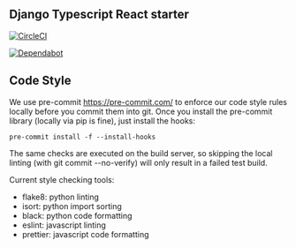 ## Django Typescript React starter

[![CircleCI](https://circleci.com/gh/AdamDonna/django-react-typescript-starter.svg?style=svg&circle-token=ff1b19b57df0da0adb66be2bd9ca4f789d4646e6)](https://circleci.com/gh/AdamDonna/django-react-typescript-starter)

[![Dependabot](https://badgen.net/badge/Dependabot/enabled/green?icon=dependabot)](https://dependabot.com/)

## Code Style

We use pre-commit <https://pre-commit.com/> to enforce our code style rules locally before you commit them into git. Once you install the pre-commit library (locally via pip is fine), just install the hooks:

```
pre-commit install -f --install-hooks
```

The same checks are executed on the build server, so skipping the local linting (with git commit --no-verify) will only result in a failed test build.

Current style checking tools:

- flake8: python linting
- isort: python import sorting
- black: python code formatting
- eslint: javascript linting
- prettier: javascript code formatting
